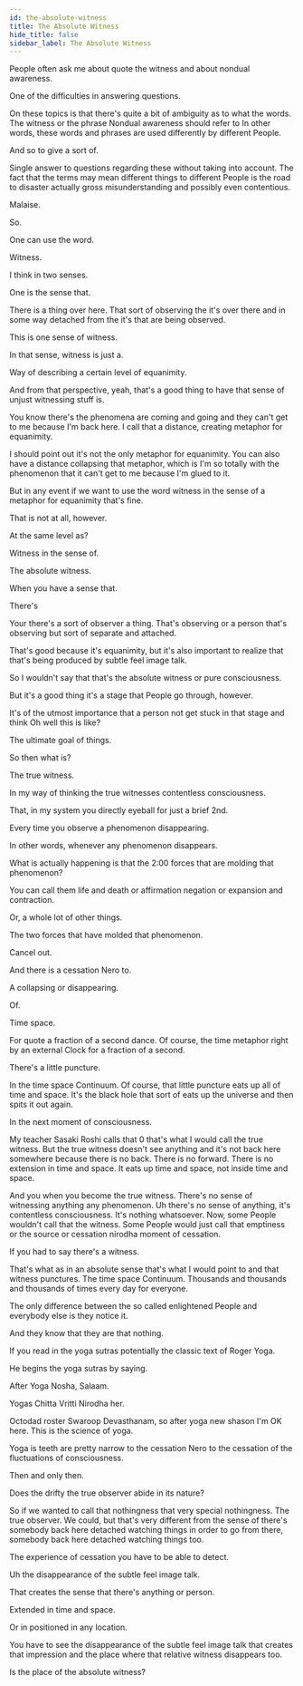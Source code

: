 ```yaml
---
id: the-absolute-witness
title: The Absolute Witness
hide_title: false
sidebar_label: The Absolute Witness
---
```

People often ask me about quote the witness and about nondual awareness.

One of the difficulties in answering questions.

On these topics is that there's quite a bit of ambiguity as to what the words. The witness or the phrase Nondual awareness should refer to In other words, these words and phrases are used differently by different People.

And so to give a sort of.

Single answer to questions regarding these without taking into account. The fact that the terms may mean different things to different People is the road to disaster actually gross misunderstanding and possibly even contentious.

Malaise.

So.

One can use the word.

Witness.

I think in two senses.

One is the sense that.

There is a thing over here. That sort of observing the it's over there and in some way detached from the it's that are being observed.

This is one sense of witness.

In that sense, witness is just a.

Way of describing a certain level of equanimity.

And from that perspective, yeah, that's a good thing to have that sense of unjust witnessing stuff is.

You know there's the phenomena are coming and going and they can't get to me because I'm back here. I call that a distance, creating metaphor for equanimity.

I should point out it's not the only metaphor for equanimity. You can also have a distance collapsing that metaphor, which is I'm so totally with the phenomenon that it can't get to me because I'm glued to it.

But in any event if we want to use the word witness in the sense of a metaphor for equanimity that's fine.

That is not at all, however.

At the same level as?

Witness in the sense of.

The absolute witness.

When you have a sense that.

There's

Your there's a sort of observer a thing. That's observing or a person that's observing but sort of separate and attached.

That's good because it's equanimity, but it's also important to realize that that's being produced by subtle feel image talk.

So I wouldn't say that that's the absolute witness or pure consciousness.

But it's a good thing it's a stage that People go through, however.

It's of the utmost importance that a person not get stuck in that stage and think Oh well this is like?

The ultimate goal of things.

So then what is?

The true witness.

In my way of thinking the true witnesses contentless consciousness.

That, in my system you directly eyeball for just a brief 2nd.

Every time you observe a phenomenon disappearing.

In other words, whenever any phenomenon disappears.

What is actually happening is that the 2:00 forces that are molding that phenomenon?

You can call them life and death or affirmation negation or expansion and contraction.

Or, a whole lot of other things.

The two forces that have molded that phenomenon.

Cancel out.

And there is a cessation Nero to.

A collapsing or disappearing.

Of.

Time space.

For quote a fraction of a second dance. Of course, the time metaphor right by an external Clock for a fraction of a second.

There's a little puncture.

In the time space Continuum. Of course, that little puncture eats up all of time and space. It's the black hole that sort of eats up the universe and then spits it out again.

In the next moment of consciousness.

My teacher Sasaki Roshi calls that 0 that's what I would call the true witness. But the true witness doesn't see anything and it's not back here somewhere because there is no back. There is no forward. There is no extension in time and space. It eats up time and space, not inside time and space.

And you when you become the true witness. There's no sense of witnessing anything any phenomenon. Uh there's no sense of anything, it's contentless consciousness. It's nothing whatsoever. Now, some People wouldn't call that the witness. Some People would just call that emptiness or the source or cessation nirodha moment of cessation.

If you had to say there's a witness.

That's what as in an absolute sense that's what I would point to and that witness punctures. The time space Continuum. Thousands and thousands and thousands of times every day for everyone.

The only difference between the so called enlightened People and everybody else is they notice it.

And they know that they are that nothing.

If you read in the yoga sutras potentially the classic text of Roger Yoga.

He begins the yoga sutras by saying.

After Yoga Nosha, Salaam.

Yogas Chitta Vritti Nirodha her.

Octodad roster Swaroop Devasthanam, so after yoga new shason I'm OK here. This is the science of yoga.

Yoga is teeth are pretty narrow to the cessation Nero to the cessation of the fluctuations of consciousness.

Then and only then.

Does the drifty the true observer abide in its nature?

So if we wanted to call that nothingness that very special nothingness. The true observer. We could, but that's very different from the sense of there's somebody back here detached watching things in order to go from there, somebody back here detached watching things too.

The experience of cessation you have to be able to detect.

Uh the disappearance of the subtle feel image talk.

That creates the sense that there's anything or person.

Extended in time and space.

Or in positioned in any location.

You have to see the disappearance of the subtle feel image talk that creates that impression and the place where that relative witness disappears too.

Is the place of the absolute witness?

